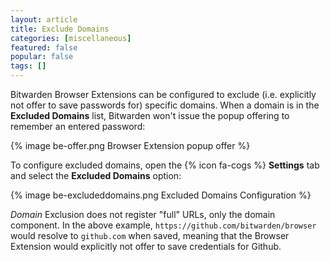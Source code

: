```yaml
---
layout: article
title: Exclude Domains
categories: [miscellaneous]
featured: false
popular: false
tags: []
---
```


Bitwarden Browser Extensions can be configured to exclude (i.e. explicitly not offer to save passwords for) specific domains. When a domain is in the **Excluded Domains** list, Bitwarden won't issue the popup offering to remember an entered password:

{% image be-offer.png Browser Extension popup offer %}

To configure excluded domains, open the {% icon fa-cogs %} **Settings** tab and select the **Excluded Domains** option:

{% image be-excludeddomains.png Excluded Domains Configuration %}

*Domain* Exclusion does not register "full" URLs, only the domain component. In the above example, `https://github.com/bitwarden/browser` would resolve to `github.com` when saved, meaning that the Browser Extension would explicitly not offer to save credentials for Github.
